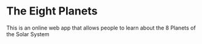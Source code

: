 # The Eight Planets
This is an online web app that allows people to learn about the 8 Planets of the Solar System
